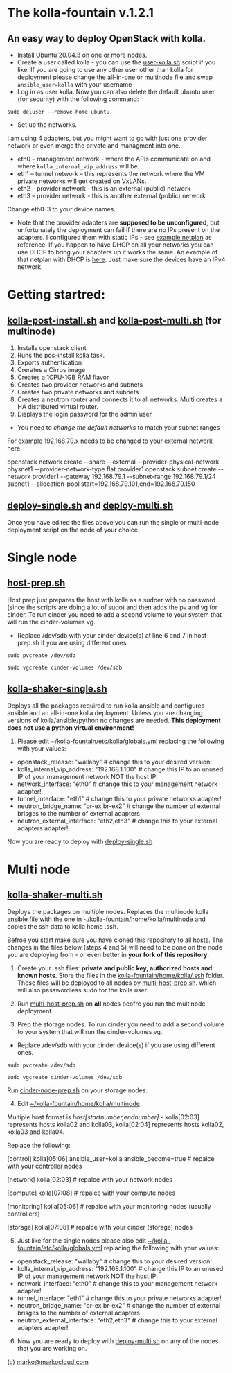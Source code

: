 # The kolla-fountain v.1.2.1

## An easy way to deploy OpenStack with kolla.

* Install Ubuntu 20.04.3 on one or more nodes.
* Create a user called kolla - you can use the [user-kolla.sh](https://github.com/markosluga/kolla-fountain/blob/main/user-kolla.sh) script if you like. If you are going to use any other user other than kolla for deployment please change the [all-in-one](https://github.com/markosluga/kolla-fountain/blob/main/home/kolla/all-in-one)  or [multinode](https://github.com/markosluga/kolla-fountain/home/kolla/multinode) file and swap `ansible_user=kolla` with your username
* Log in as user kolla. Now you can also delete the default ubuntu user (for security) with the following command:

`sudo deluser --remove-home ubuntu`

* Set up the networks. 

I am using 4 adapters, but you might want to go with just one provider network or even merge the private and managment into one.

* eth0 – management network - where the APIs communicate on and where `kolla_internal_vip_address` will be.
* eth1 – tunnel network – this represents the network where the VM private networks will get created on VxLANs.
* eth2 – provider network - this is an external (public) network
* eth3 – provider network - this is another external (public) network

Change eth0-3 to your device names.

* Note that the provider adapters are **supposed to be unconfigured**, but unfortunately the deployment can fail if there are no IPs present on the adapters. I configured them with static IPs - see [example netplan](https://github.com/markosluga/kolla-fountain/blob/main/etc/netplan/00-installer-config.yaml) as reference. If you happen to have DHCP on all your networks you can use DHCP to bring your adapters up it works the same. An example of that netplan with DHCP is [here](https://github.com/markosluga/kolla-fountain/blob/main/etc/netplan/01-installer-config.yaml). Just make sure the devices have an IPv4 network.

# Getting startred:

## [kolla-post-install.sh](https://github.com/markosluga/kolla-fountain/blob/main/kolla-post-install.sh) and [kolla-post-multi.sh](https://github.com/markosluga/kolla-fountain/blob/main/kolla-post-multi.sh) (for multinode)

1. Installs openstack client
2. Runs the pos-install kolla task.
3. Exports authentication
4. Crerates a Cirros image
5. Creates a 1CPU-1GB RAM flavor
6. Creates two provider networks and subnets
7. Creates two private networks and subnets
8. Creates a neutron router and connects it to all networks. Multi creates a HA distributed virtual router.
9. Displays the login password for the admin user

* You need to *change the default networks* to match your subnet ranges

For example 192.168.79.x needs to be changed to your external network here:

openstack network create  --share --external --provider-physical-network physnet1 --provider-network-type flat provider1
openstack subnet create --network provider1 --gateway 192.168.79.1 --subnet-range 192.168.79.1/24  subnet1 --allocation-pool start=192.168.79.101,end=192.168.79.150

## [deploy-single.sh](https://github.com/markosluga/kolla-fountain/blob/main/deploy-single.sh) and [deploy-multi.sh](https://github.com/markosluga/kolla-fountain/blob/main/deploy-multi.sh)

Once you have edited the files above you can run the single or multi-node deployment script on the node of your choice.

# Single node

## [host-prep.sh](https://github.com/markosluga/kolla-fountain/blob/main/host-prep.sh)

Host prep just prepares the host with kolla as a sudoer with no password (since the scripts are doing a lot of sudo) and then adds the pv and vg for cinder. To run cinder you need to add a second volume to your system that will run the cinder-volumes vg.

* Replace /dev/sdb with your cinder device(s) at line 6 and 7 in host-prep.sh if you are using different ones.

`sudo pvcreate /dev/sdb`

`sudo vgcreate cinder-volumes /dev/sdb`

## [kolla-shaker-single.sh](https://github.com/markosluga/kolla-fountain/blob/main/kolla-shaker-single.sh)

Deploys all the packages required to run kolla ansible and configures ansible and an all-in-one kolla deployment. Unless you are changing versions of kolla/ansible/python no changes are needed. **This deployment does not use a python virtual environment!**

1. Please edit [~/kolla-fountain/etc/kolla/globals.yml](https://github.com/markosluga/kolla-fountain/blob/mainetc/kolla/globals.yml) replacing the following with your values:

* openstack_release: "wallaby" # change this to your desired version!
* kolla_internal_vip_address: "192.168.1.100" # change this IP to an unused IP of your management network NOT the host IP!
* network_interface: "eth0" # change this to your management network adapter!
* tunnel_interface: "eth1" # change this to your private networks adapter!
* neutron_bridge_name: "br-ex,br-ex2" # change the number of external brisges to the number of external adapters
* neutron_external_interface: "eth2,eth3" # change this to your external adapters adapter!

Now you are ready to deploy with [deploy-single.sh](https://github.com/markosluga/kolla-fountain/blob/main/deploy-multi.sh)

# Multi node

## [kolla-shaker-multi.sh](https://github.com/markosluga/kolla-fountain/blob/main/kolla-shaker-multi.sh)

Deploys the packages on multiple nodes. Replaces the multinode kolla ansible file with the one in [~/kolla-fountain/home/kolla/multinode](https://github.com/markosluga/kolla-fountain/home/kolla/multinode) and copies the ssh data to kolla home .ssh. 

Befroe you start make sure you have cloned this repository to all hosts. The changes in the files below (steps 4 and 5) will need to be done on the node you are deploying from - or even better in **your fork of this repository**.

1. Create your .ssh files: **private and public key, authorized hosts and known hosts**. Store the files in the [kolla-fountain/home/kolla/.ssh](https://github.com/markosluga/kolla-fountain/tree/main/home/kolla/.ssh) folder. These files will be deployed to all nodes by [multi-host-prep.sh](https://github.com/markosluga/kolla-fountain/blob/main/multi-host-prep.sh). which will also passwordless sudo for the kolla user.

2. Run [multi-host-prep.sh](https://github.com/markosluga/kolla-fountain/blob/main/multi-host-prep.sh) on **all** nodes beofre you run the multinode deployment.

3. Prep the storage nodes. To run cinder you need to add a second volume to your system that will run the cinder-volumes vg.

* Replace /dev/sdb with your cinder device(s) if you are using different ones.

`sudo pvcreate /dev/sdb`

`sudo vgcreate cinder-volumes /dev/sdb`

Run [cinder-node-prep.sh](https://github.com/markosluga/kolla-fountain/blob/main/cinder-node-prep.sh) on your storage nodes.

4. Edit [~/kolla-fountain/home/kolla/multinode](https://github.com/markosluga/kolla-fountain/home/kolla/multinode)

Multiple host format is *host[startnumber,endnumber]* - kolla[02:03] represents hosts kolla02 and kolla03, kolla[02:04] represents hosts kolla02, kolla03 and kolla04.

Replace the following:

[control]
kolla[05:06] ansible_user=kolla ansible_become=true # repalce with your controller nodes
 
[network]
kolla[02:03] # repalce with your network nodes

[compute]
kolla[07:08] # repalce with your compute nodes

[monitoring]
kolla[05:06] # repalce with your monitoring nodes (usually controllers)

[storage]
kolla[07:08] # repalce with your cinder (storage) nodes

5. Just like for the single nodes please also edit [~/kolla-fountain/etc/kolla/globals.yml](https://github.com/markosluga/kolla-fountain/blob/mainetc/kolla/globals.yml) replacing the following with your values:

* openstack_release: "wallaby" # change this to your desired version!
* kolla_internal_vip_address: "192.168.1.100" # change this IP to an unused IP of your management network NOT the host IP!
* network_interface: "eth0" # change this to your management network adapter!
* tunnel_interface: "eth1" # change this to your private networks adapter!
* neutron_bridge_name: "br-ex,br-ex2" # change the number of external brisges to the number of external adapters
* neutron_external_interface: "eth2,eth3" # change this to your external adapters adapter!

6. Now you are ready to deploy with [deploy-multi.sh](https://github.com/markosluga/kolla-fountain/blob/main/deploy-multi.sh) on any of the nodes that you are working on.

(c) marko@markocloud.com


